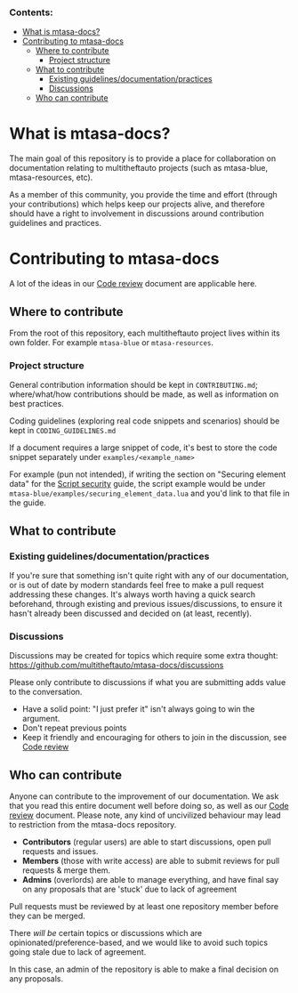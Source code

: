 ### Contents:
- [What is mtasa-docs?](#what-is-mtasa-docs)
- [Contributing to mtasa-docs](#contributing-to-mtasa-docs)
  - [Where to contribute](#where-to-contribute)
    - [Project structure](#project-structure)
  - [What to contribute](#what-to-contribute)
    - [Existing guidelines/documentation/practices](#existing-guidelinesdocumentationpractices)
    - [Discussions](#discussions)
  - [Who can contribute](#who-can-contribute)

# What is mtasa-docs?

The main goal of this repository is to provide a place for collaboration on documentation relating 
to multitheftauto projects (such as mtasa-blue, mtasa-resources, etc).

As a member of this community, you provide the time and effort (through your contributions) which helps 
keep our projects alive, and therefore should have a right to involvement in discussions around 
contribution guidelines and practices.

# Contributing to mtasa-docs

A lot of the ideas in our [Code review](CODE_REVIEW.md) document are 
applicable here.

## Where to contribute

From the root of this repository, each multitheftauto project lives within its own folder. 
For example `mtasa-blue` or `mtasa-resources`.

### Project structure
General contribution information should be kept in `CONTRIBUTING.md`; where/what/how contributions should be made, 
as well as information on best practices.

Coding guidelines (exploring real code snippets and scenarios) should be kept in `CODING_GUIDELINES.md`

If a document requires a large snippet of code, it's best to store the code snippet separately under `examples/<example_name>`

For example (pun not intended), if writing the section on "Securing element data" for the [Script security](#) guide, the script example would be under `mtasa-blue/examples/securing_element_data.lua` and you'd link to that file in the guide.

## What to contribute

### Existing guidelines/documentation/practices
If you're sure that something isn't quite right with any of our documentation, or is out of date by modern standards
feel free to make a pull request addressing these changes. It's always worth having a quick search beforehand, through
existing and previous issues/discussions, to ensure it hasn't already been discussed and decided on (at least, recently).

### Discussions
Discussions may be created for topics which require some extra thought: 
https://github.com/multitheftauto/mtasa-docs/discussions

Please only contribute to discussions if what you are submitting adds value to the conversation.

- Have a solid point: "I just prefer it" isn't always going to win the argument.
- Don't repeat previous points
- Keep it friendly and encouraging for others to join in the discussion, see [Code review](CODE_REVIEW.md)

## Who can contribute

Anyone can contribute to the improvement of our documentation. We ask that you read this entire document well before 
doing so, as well as our [Code review](CODE_REVIEW.md) document. Please note, any kind of uncivilized behaviour may lead to restriction from the mtasa-docs repository.

- **Contributors** (regular users) are able to start discussions, open pull requests and issues.
- **Members** (those with write access) are able to submit reviews for pull requests & merge them.
- **Admins** (overlords) are able to manage everything, and have final say on any proposals that are 'stuck' due to lack of agreement

Pull requests must be reviewed by at least one repository member before they can be merged.

There _will be_ certain topics or discussions which are opinionated/preference-based, and we would like to avoid 
such topics going stale due to lack of agreement.

In this case, an admin of the repository is able to make a final decision on any proposals.